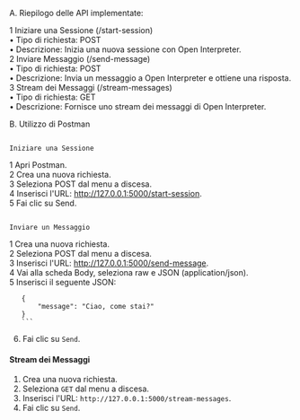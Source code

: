 A. Riepilogo delle API implementate:   
   
   1 Iniziare una Sessione (/start-session)                                                                                                                 
      • Tipo di richiesta: POST                                                                                                                             
      • Descrizione: Inizia una nuova sessione con Open Interpreter.                                                                                        
   2 Inviare Messaggio (/send-message)                                                                                                                      
      • Tipo di richiesta: POST                                                                                                                             
      • Descrizione: Invia un messaggio a Open Interpreter e ottiene una risposta.                                                                          
   3 Stream dei Messaggi (/stream-messages)                                                                                                                 
      • Tipo di richiesta: GET                                                                                                                              
      • Descrizione: Fornisce uno stream dei messaggi di Open Interpreter.  



B. Utilizzo di Postman                                                                   
                                                                                                                                                            
                                                                   Iniziare una Sessione                                                                    
                                                                                                                                                            
   1 Apri Postman.                                                                                                                                          
   2 Crea una nuova richiesta.                                                                                                                              
   3 Seleziona POST dal menu a discesa.                                                                                                                     
   4 Inserisci l'URL: http://127.0.0.1:5000/start-session.                                                                                                  
   5 Fai clic su Send.                                                                                                                                      
                                                                                                                                                            
                                                                    Inviare un Messaggio                                                                    
                                                                                                                                                            
   1 Crea una nuova richiesta.                                                                                                                              
   2 Seleziona POST dal menu a discesa.                                                                                                                     
   3 Inserisci l'URL: http://127.0.0.1:5000/send-message.                                                                                                   
   4 Vai alla scheda Body, seleziona raw e JSON (application/json).                                                                                         
   5 Inserisci il seguente JSON:                                                                                                                            
                                                                                                                                                            
                                                                                                                                                            
       {                                                                                                                                                    
           "message": "Ciao, come stai?"                                                                                                                    
       }                                                                                                                                                    
       ```                                                                                                                                                  
   6. Fai clic su `Send`.                                                                                                                                   
                                                                                                                                                            
   #### Stream dei Messaggi                                                                                                                                 
   1. Crea una nuova richiesta.                                                                                                                             
   2. Seleziona `GET` dal menu a discesa.                                                                                                                   
   3. Inserisci l'URL: `http://127.0.0.1:5000/stream-messages`.                                                                                             
   4. Fai clic su `Send`.                                               